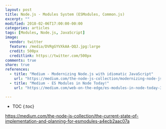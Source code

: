 ```yaml
---
layout: post
title: Node.js - Modules System (ESModules, Common.js)
excerpt: ""
modified: 2018-02-06T17:00:00-00:00
categories: articles
tags: [Modules, Node.js, JavaScript]
image:
  vendor: twitter
  feature: /media/DVRgGYVXkAA-QQJ.jpg:large
  credit: 500px
  creditlink: https://twitter.com/500px
comments: true
share: true
references:
  - title: "Medium - Modernizing Node.js with idiomatic JavaScript"
    url: "https://medium.com/the-node-js-collection/modernizing-node-js-with-idiomatic-javascript-f18d984dcf93"
  - title: "Medium - ES Modules in Node Today!"
    url: "https://medium.com/web-on-the-edge/es-modules-in-node-today-32cff914e4b"

---
```


* TOC
{:toc}

https://medium.com/the-node-js-collection/the-current-state-of-implementation-and-planning-for-esmodules-a4ecb2aac07a
